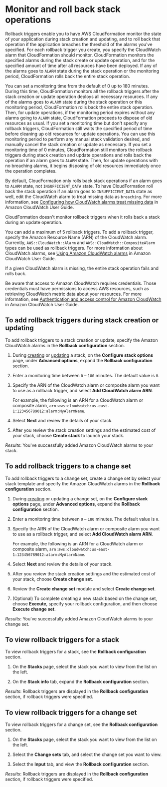 # Monitor and roll back stack operations<a name="using-cfn-rollback-triggers"></a>

Rollback triggers enable you to have AWS CloudFormation monitor the state of your application during stack creation and updating, and to roll back that operation if the application breaches the threshold of the alarms you've specified\. For each rollback trigger you create, you specify the CloudWatch alarm that CloudFormation should monitor\. CloudFormation monitors the specified alarms during the stack create or update operation, and for the specified amount of time after all resources have been deployed\. If any of the alarms goes to `ALARM` state during the stack operation or the monitoring period, CloudFormation rolls back the entire stack operation\.

You can set a monitoring time from the default of 0 up to 180 minutes\. During this time, CloudFormation monitors all the rollback triggers after the stack creation or update operation deploys all necessary resources\. If any of the alarms goes to `ALARM` state during the stack operation or this monitoring period, CloudFormation rolls back the entire stack operation\. Then, for update operations, if the monitoring period expires without any alarms going to `ALARM` state, CloudFormation proceeds to dispose of old resources as usual\. If you set a monitoring time but don't specify any rollback triggers, CloudFormation still waits the specified period of time before cleaning up old resources for update operations\. You can use this monitoring period to perform any manual stack validation desired, and manually cancel the stack creation or update as necessary\. If you set a monitoring time of 0 minutes, CloudFormation still monitors the rollback triggers during stack creation and update operations and rolls back the operation if an alarm goes to `ALARM` state\. Then, for update operations with no breaching alarms, it begins disposing of old resources immediately once the operation completes\.

By default, CloudFormation only rolls back stack operations if an alarm goes to `ALARM` state, not `INSUFFICIENT_DATA` state\. To have CloudFormation roll back the stack operation if an alarm goes to `INSUFFICIENT_DATA` state as well, edit the CloudWatch alarm to treat missing data as `breaching`\. For more information, see [Configuring how CloudWatch alarms treat missing data](AmazonCloudWatch/latest/monitoring/AlarmThatSendsEmail.html#alarms-and-missing-data) in Amazon CloudWatch User Guide\.

CloudFormation doesn't monitor rollback triggers when it rolls back a stack during an update operation\.

You can add a maximum of 5 rollback triggers\. To add a rollback trigger, specify the Amazon Resource Name \(ARN\) of the CloudWatch alarm\. Currently, `AWS::CloudWatch::Alarm` and `AWS::CloudWatch::CompositeAlarm` types can be used as rollback triggers\. For more information about CloudWatch alarms, see [Using Amazon CloudWatch alarms](https://docs.aws.amazon.com/AmazonCloudWatch/latest/monitoring/AlarmThatSendsEmail.html) in Amazon CloudWatch User Guide\.

If a given CloudWatch alarm is missing, the entire stack operation fails and rolls back\.

Be aware that access to Amazon CloudWatch requires credentials\. Those credentials must have permissions to access AWS resources, such as retrieving CloudWatch metric data about your resources\. For more information, see [Authentication and access control for Amazon CloudWatch](https://docs.aws.amazon.com/AmazonCloudWatch/latest/monitoring/auth-and-access-control-cw.html) in Amazon CloudWatch User Guide\.

## To add rollback triggers during stack creation or updating<a name="using-cfn-rollback-triggers-create"></a>

To add rollback triggers to a stack creation or update, specify the Amazon CloudWatch alarms in the **Rollback configuration** section\.

1. During [creating](https://docs.aws.amazon.com/AWSCloudFormation/latest/UserGuide/cfn-console-create-stack.html) or [updating](https://docs.aws.amazon.com/AWSCloudFormation/latest/UserGuide/using-cfn-updating-stacks.html) a stack, on the **Configure stack options** page, under **Advanced options**, expand the **Rollback configuration** section\.

1. Enter a monitoring time between `0` – `180` minutes\. The default value is `0`\.

1. Specify the ARN of the CloudWatch alarm or composite alarm you want to use as a rollback trigger, and select **Add CloudWatch alarm ARN**\.

   For example, the following is an ARN for a CloudWatch alarm or composite alarm, `arn:aws:cloudwatch:us-east-1:123456789012:alarm:MyAlarmName`\.

1. Select **Next** and review the details of your stack\.

1. After you review the stack creation settings and the estimated cost of your stack, choose **Create stack** to launch your stack\.

_Results_: You've successfully added Amazon CloudWatch alarms to your stack\.

## To add rollback triggers to a change set<a name="using-cfn-rollback-triggers-change-set"></a>

To add rollback triggers to a change set, create a change set by select your stack template and specify the Amazon CloudWatch alarms in the **Rollback configuration** section\.

1. During [creating](https://docs.aws.amazon.com/AWSCloudFormation/latest/UserGuide/using-cfn-updating-stacks-changesets-create.html) or updating a change set, on the **Configure stack options** page, under **Advanced options**, expand the **Rollback configuration** section\.

1. Enter a monitoring time between `0` – `180` minutes\. The default value is `0`\.

1. Specify the ARN of the CloudWatch alarm or composite alarm you want to use as a rollback trigger, and select **Add CloudWatch alarm ARN**\.

   For example, the following is an ARN for a CloudWatch alarm or composite alarm, `arn:aws:cloudwatch:us-east-1:123456789012:alarm:MyAlarmName`\.

1. Select **Next** and review the details of your stack\.

1. After you review the stack creation settings and the estimated cost of your stack, choose **Create change set**\.

1. Review the **Create change set** module and select **Create change set**\.

1. \(Optional\) To complete creating a new stack based on the change set, choose **Execute**, specify your rollback configuration, and then choose **Execute change set**\.

_Results_: You've successfully added Amazon CloudWatch alarms to your change set\.

## To view rollback triggers for a stack<a name="using-cfn-rollback-triggers-view"></a>

To view rollback triggers for a stack, see the **Rollback configuration** section\.

1. On the **Stacks** page, select the stack you want to view from the list on the left\.

1. On the **Stack info** tab, expand the **Rollback configuration** section\.

_Results_: Rollback triggers are displayed in the **Rollback configuration** section, if rollback triggers were specified\.

## To view rollback triggers for a change set<a name="using-cfn-rollback-triggers-view-change-set"></a>

To view rollback triggers for a change set, see the **Rollback configuration** section\.

1. On the **Stacks** page, select the stack you want to view from the list on the left\.

1. Select the **Change sets** tab, and select the change set you want to view\.

1. Select the **Input** tab, and view the **Rollback configuration** section\.

_Results_: Rollback triggers are displayed in the **Rollback configuration** section, if rollback triggers were specified\.
